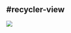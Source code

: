 <h2>#recycler-view </h2>

![](https://github.com/lucascost/exercicios_kotlin/Filmes_2021/preview.gif)
